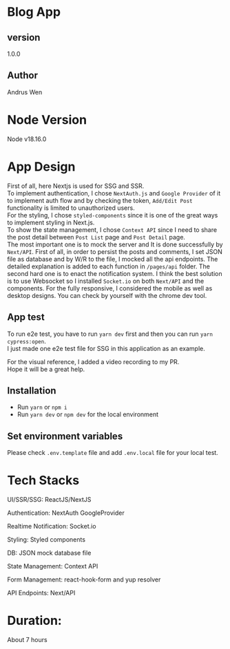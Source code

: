 # Blog App

## version

1.0.0

## Author

Andrus Wen

# Node Version

Node v18.16.0

# App Design

First of all, here Nextjs is used for SSG and SSR. \
To implement authentication, I chose `NextAuth.js` and `Google Provider` of it to implement auth flow and by checking the token, `Add/Edit Post` functionality is limited to unauthorized users. \
For the styling, I chose `styled-components` since it is one of the great ways to implement styling in Next.js. \
To show the state management, I chose `Context API` since I need to share the post detail between `Post List` page and `Post Detail` page. \
The most important one is to mock the server and It is done successfully by `Next/API`. First of all, in order to persist the posts and comments, I set JSON file as database and by W/R to the file, I mocked all the api endpoints. The detailed explanation is added to each function in `/pages/api` folder.
The second hard one is to enact the notification system. I think the best solution is to use Websocket so I installed `Socket.io` on both `Next/API` and the components.
For the fully responsive, I considered the mobile as well as desktop designs. You can check by yourself with the chrome dev tool.

## App test

To run e2e test, you have to run `yarn dev` first and then you can run `yarn cypress:open`. \
I just made one e2e test file for SSG in this application as an example.

For the visual reference, I added a video recording to my PR. \
Hope it will be a great help.

## Installation

- Run `yarn` or `npm i`
- Run `yarn dev` or `npm dev` for the local environment

## Set environment variables

Please check `.env.template` file and add `.env.local` file for your local test.

# Tech Stacks

UI/SSR/SSG: ReactJS/NextJS

Authentication: NextAuth GoogleProvider

Realtime Notification: Socket.io

Styling: Styled components

DB: JSON mock database file

State Management: Context API

Form Management: react-hook-form and yup resolver

API Endpoints: Next/API

# Duration:

About 7 hours
